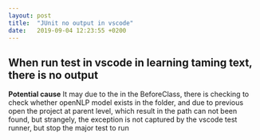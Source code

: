 ```yaml
---
layout: post
title:  "JUnit no output in vscode"
date:   2019-09-04 12:23:55 +0200
---
```

## When run test in vscode in learning taming text, there is no output
**Potential cause**  It may due to the in the BeforeClass, there is checking to check whether openNLP model exists in the folder, and due to previous open the project at parent level, which result in the path can not been found, but strangely, the exception is not captured by the vscode test runner, but stop the major test to run

